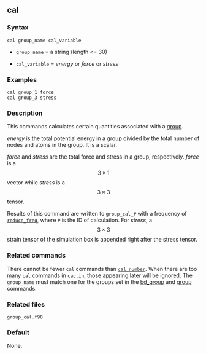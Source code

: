 ## cal

### Syntax

	cal group_name cal_variable

* `group_name` = a string (length <= 30)

* `cal_variable` = _energy_ or _force_ or _stress_

### Examples

	cal group_1 force
	cal group_3 stress

### Description

This commands calculates certain quantities associated with a [group](group.md).

_energy_ is the total potential energy in a group divided by the total number of nodes and atoms in the group. It is a scalar.

_force_ and _stress_ are the total force and stress in a group, respectively. _force_ is a $$3\times 1$$ vector while _stress_ is a $$3\times 3$$ tensor.

Results of this command are written to `group_cal_#` with a frequency of [`reduce_freq`](dump.md), where `#` is the ID of calculation. For _stress_, a $$3\times 3$$ strain tensor of the simulation box is appended right after the stress tensor.

### Related commands

There cannot be fewer `cal` commands than [`cal_number`](cal_num.md). When there are too many `cal` commands in `cac.in`, those appearing later will be ignored. The `group_name` must match one for the groups set in the [bd_group](bd_group.md) and [group](group.md) commands.

### Related files

`group_cal.f90`

### Default

None.